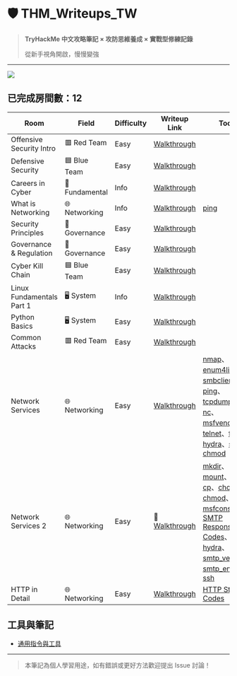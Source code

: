 # 🛡️ THM_Writeups_TW

> **TryHackMe 中文攻略筆記 × 攻防思維養成 × 實戰型修練記錄** 
>
> 從新手視角開啟，慢慢變強

---
[![](https://tryhackme-badges.s3.amazonaws.com/Moieph.png?cb=01234)](https://tryhackme.com/p/Moieph)

## 已完成房間數：12

| Room                      |                 Field                | Difficulty | Writeup Link                                                 | Tools                                                                                                                                                                                                                                                                                                                                              | 
|---------------------------|--------------------------------------|------------|--------------------------------------------------------------|----------------------------------------------------------------------------------------------------------------------------------------------------------------------------------------------------------------------------------------------------------------------------------------------------------------------------------------------------|
| Offensive Security Intro  |               	🟥 Red Team       | Easy       | [Walkthrough](./rooms/01_Offensive%20Security%20Intro.md)    |
| Defensive Security        |             🟦 Blue Team         | Easy       | [Walkthrough](./rooms/02_Defensive%20Security%20Intro.md)    |
| Careers in Cyber          |           🔧Fundamental    | Info       | [Walkthrough](./rooms/03_Careers%20in%20Cyber.md)            |
| What is Networking        |      🌐 Networking   | Info       | [Walkthrough](./rooms/04_What%20is%20Networking.md)          | [ping](Tools.md#ping)                                                                                                                                                                                                                                                                                                                              |
| Security Principles       |   🧾 Governance | Easy       | [Walkthrough](./rooms/05_Security%20Principles.md)           |
| Governance & Regulation   |   🧾 Governance | Easy       | [Walkthrough](./rooms/06_Governance%20&%20Regulation.md)     |
| Cyber Kill Chain          |        🟦 Blue Team    | Easy       | [Walkthrough](./rooms/07_Cyber%20Kill%20Chain.md)            |
| Linux Fundamentals Part 1 |    🖥️ System  | Info       | [Walkthrough](./rooms/08_Linux%20Fundamentals%20Part%201.md) |
| Python Basics             |     🖥️ System | Easy       | [Walkthrough](./rooms/09_Python%20Basics.md)                 |
| Common Attacks            |    	🟥 Red Team   | Easy       | [Walkthrough](./rooms/10_Common%20Attack.md)               |
| Network Services          |    🌐 Networking   | Easy       | [Walkthrough](./rooms/11_Network%20Services.md)            | [nmap](Tools.md#nmap)、[enum4linux](Tools.md#enum4linux)、 [smbclient](Tools.md#smbclient)、[ping](Tools.md#ping)、[tcpdump](Tools.md#tcpdump)、[nc](Tools.md#nc)、[msfvenom](Tools.md#msfvenom)、[telnet](Tools.md#telnet)、[ftp](Tools.md#ftp)、[hydra](Tools.md#hydra)、[ssh](Tools.md#ssh)、[chmod](Tools.md#chmod) | 
| Network Services 2        |    🌐 Networking   | Easy       | 🔧[Walkthrough](./rooms/12_Network%20Services%202.md)        | [mkdir](Tools.md#mkdir)、[mount](Tools.md#mount)、[ssh](Tools.md#ssh)、[cp](Tools.md#cp)、[chown](Tools.md#chown)、[chmod](Tools.md#chmod)、[msfconsole](Tools.md#msfconsole) 、[SMTP Response Codes](Tools.md#SMTP%20Response%20Codes)、[hydra](Tools.md#hydra)、[smtp_version](Tools.md#smtp_version)、[smtp_enum](Tools.md#smtp_enum)、[ssh](Tools.md#ssh)                                                                                                               
| HTTP in Detail            |    🌐 Networking   | Easy       | [Walkthrough](./rooms/13_HTTP%20in%20Detail.md)            | [HTTP Status Codes](Tools.md#HTTP%20Status%20Codes)                                                                                                                                                                                                                                                                                                

## 工具與筆記
- [通用指令與工具](Tools.md)

---

> 本筆記為個人學習用途，如有錯誤或更好方法歡迎提出 Issue 討論！
